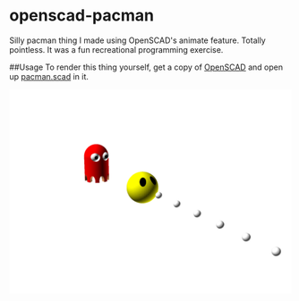 # openscad-pacman
Silly pacman thing I made using OpenSCAD's animate feature. Totally pointless. It was a fun recreational programming exercise.

##Usage
To render this thing yourself, get a copy of [OpenSCAD](http://www.openscad.org/downloads.html) and open up [pacman.scad](https://raw.githubusercontent.com/chrisrobison/openscad-pacman/master/pacman.scad) in it.

![pacman](/pacman.gif?raw=true "Silly pacman thing")

